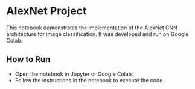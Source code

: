 # AlexNet Project

This notebook demonstrates the implementation of the AlexNet CNN architecture for image classification. It was developed and run on Google Colab.

## How to Run
- Open the notebook in Jupyter or Google Colab.
- Follow the instructions in the notebook to execute the code.
